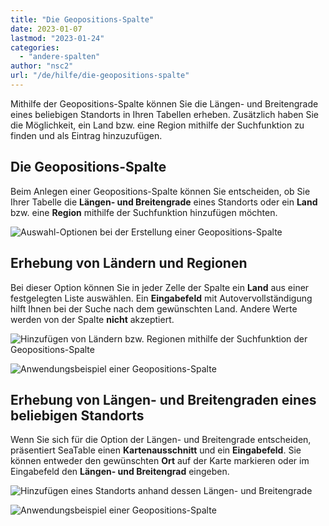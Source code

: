 ```yaml
---
title: "Die Geopositions-Spalte"
date: 2023-01-07
lastmod: "2023-01-24"
categories: 
  - "andere-spalten"
author: "nsc2"
url: "/de/hilfe/die-geopositions-spalte"
---
```


Mithilfe der Geopositions-Spalte können Sie die Längen- und Breitengrade eines beliebigen Standorts in Ihren Tabellen erheben. Zusätzlich haben Sie die Möglichkeit, ein Land bzw. eine Region mithilfe der Suchfunktion zu finden und als Eintrag hinzuzufügen.

## Die Geopositions-Spalte

Beim Anlegen einer Geopositions-Spalte können Sie entscheiden, ob Sie Ihrer Tabelle die **Längen- und Breitengrade** eines Standorts oder ein **Land** bzw. eine **Region** mithilfe der Suchfunktion hinzufügen möchten.

![Auswahl-Optionen bei der Erstellung einer Geopositions-Spalte](https://seatable.io/wp-content/uploads/2023/01/Optionen-beim-Erstellen-einer-Geopositionsspalte.png)

## Erhebung von Ländern und Regionen

Bei dieser Option können Sie in jeder Zelle der Spalte ein **Land** aus einer festgelegten Liste auswählen. Ein **Eingabefeld** mit Autovervollständigung hilft Ihnen bei der Suche nach dem gewünschten Land. Andere Werte werden von der Spalte **nicht** akzeptiert.

![Hinzufügen von Ländern bzw. Regionen mithilfe der Suchfunktion der Geopositions-Spalte](https://seatable.io/wp-content/uploads/2023/01/Erhebung-von-Laendern.png)

![Anwendungsbeispiel einer Geopositions-Spalte](https://seatable.io/wp-content/uploads/2023/01/Beispiel-Geopositions-Spalte-1.png)

## Erhebung von Längen- und Breitengraden eines beliebigen Standorts

Wenn Sie sich für die Option der Längen- und Breitengrade entscheiden, präsentiert SeaTable einen **Kartenausschnitt** und ein **Eingabefeld**. Sie können entweder den gewünschten **Ort** auf der Karte markieren oder im Eingabefeld den **Längen- und Breitengrad** eingeben.

![Hinzufügen eines Standorts anhand dessen Längen- und Breitengrade ](https://seatable.io/wp-content/uploads/2023/01/Erhebung-von-Laengen-und-Breitengraden.png)

![Anwendungsbeispiel einer Geopositions-Spalte](https://seatable.io/wp-content/uploads/2023/01/Beispiel-2-Geopositionsspalte.png)
